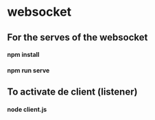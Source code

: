 # websocket

## For the serves of the websocket
#### npm install
#### npm run serve

## To activate de client (listener)
#### node client.js